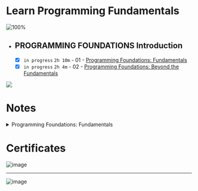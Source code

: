# Learn Programming Fundamentals

![100%](https://progress-bar.dev/100/?title=Done)
<br />

- ## PROGRAMMING FOUNDATIONS Introduction

  - [x] `in progress` `2h 10m` - 01 - [Programming Foundations: Fundamentals](https://www.linkedin.com/learning/programming-foundations-fundamentals-3/the-fundamentals-of-programming?autoplay=true&contextUrn=urn%3Ali%3AlyndaLearningPath%3A56db2b643dd5596be4e4989b)
  - [x] `in progress` `2h 4m` - 02 - [Programming Foundations: Beyond the Fundamentals](https://www.linkedin.com/learning/programming-foundations-beyond-the-fundamentals/broadening-your-knowledge-of-programming-fundamentals?autoplay=true&contextUrn=urn%3Ali%3AlyndaLearningPath%3A56db2b643dd5596be4e4989b)

<img src="https://img.shields.io/badge/Total%20Number%20Of%20Hours%20For%20This%20Courses-4h14m-blue">

# Notes

<details>
  <summary>Programming Foundations: Fundamentals</summary>
	
	bug - error - crash

	order of steps is vital - 

	after writing code on text editor, opening it won’t run the program, cause python is an interpreted language and to run it we need an interpreter to run it

	Double-clicking does not run the Python Interpreter on the source code.

	---

	Three main ways to translate source code:

	1. compile → write our code then compiler acts like translation server and compiles code and the receiver would never know the original code (Hight level compiled into low level machine language)  

	    **EX → c, c++ and objective c** 

	2. interpret → send code and then use someone who knows it to read every line (process source code line by line using interpreter)

	    **EX → PHP and JavaScript**

	3. combination

	    **EX** → Java, c# and python


	---

	**Enhanced text editors (IDE - integrated development environments)**

	IntelliSense→ help with suggestions while typing

	---

	syntax - the rules of programming language

	syntax highlighting

	run selected line to debug it

	---

	statements - expressions - operators

	---

	### Errors Categories

	1. Syntax - language rules broken
	2. Runtime - unable to execute (DivisonbyError)
	3. Semantic - unexpected output (print alice - print name - print Name)

	---

	To get Python code suggestions, you need to tell VS Code which Python interpreter to use.

	`2 * 3 + 2 * 5` → 16

	---

	`exit()` to make Python exit command-line prompt

	---

	computer gives us space in memory to store data using variables

	---

	java is a static typed language

	python and Js are both dynamic = gets the data type from the stored value in the variable

	---

	python treats decimal as  floats in the most precise way while JavaScript no

	---

	conditional or Boolean expressions or relational operators, ==

	```python
	if 5 < 6:
		return True #block
	else
		return False #block
	```

	---

	```python
	def testMe():

	```

	parameters - arguments

	<aside>
	⚠️ void means a function doesn’t return a value

	</aside>
</details>  

# Certificates

![image](https://user-images.githubusercontent.com/18606136/205850580-981680fe-a56d-439a-b9cf-e96ca41066b6.png)

---

![image](https://user-images.githubusercontent.com/18606136/206301083-1fc350f6-328e-4aa9-8a56-b18e864ba686.png)

